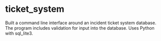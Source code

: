 # ticket_system

Built a command line interface around an incident ticket system database.
The program includes validation for input into the database.
Uses Python with sql_lite3.
